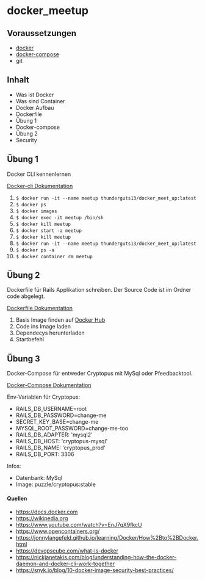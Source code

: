 # docker_meetup

## Voraussetzungen

* [docker](https://docs.docker.com/install/linux/docker-ce/ubuntu/)
* [docker-compose](https://docs.docker.com/compose/install/)
* git

## Inhalt
* Was ist Docker
* Was sind Container
* Docker Aufbau
* Dockerfile
* Übung 1
* Docker-compose
* Übung 2
* Security

## Übung 1

Docker CLI kennenlernen

[Docker-cli Dokumentation](https://docs.docker.com/engine/reference/commandline/cli/)

1. ``` $ docker run -it --name meetup thunderguts13/docker_meet_up:latest ```
1. ``` $ docker ps ```
1. ``` $ docker images ```
1. ``` $ docker exec -it meetup /bin/sh ```
1. ``` $ docker kill meetup ```
1. ``` $ docker start -a meetup ```
1. ``` $ docker kill meetup ```
1. ``` $ docker run -it --name meetup thunderguts13/docker_meet_up:latest ```
1. ``` $ docker ps -a ```
1. ``` $ docker container rm meetup ```

## Übung 2

Dockerfile für Rails Applikation schreiben. Der Source Code ist im Ordner code abgelegt.

[Dockerfile Dokumentation](https://docs.docker.com/engine/reference/builder/)

1. Basis Image finden auf [Docker Hub](https://hub.docker.com/)
1. Code ins Image laden
1. Dependecys herunterladen
1. Startbefehl

## Übung 3

Docker-Compose für entweder Cryptopus mit MySql oder Pfeedbacktool.

[Docker-Compose Dokumentation](https://docs.docker.com/compose/compose-file/)

Env-Variablen für Cryptopus:

* RAILS_DB_USERNAME=root
* RAILS_DB_PASSWORD=change-me
* SECRET_KEY_BASE=change-me
* MYSQL_ROOT_PASSWORD=change-me-too
* RAILS_DB_ADAPTER: 'mysql2'
* RAILS_DB_HOST: 'cryptopus-mysql'
* RAILS_DB_NAME: 'cryptopus_prod'
* RAILS_DB_PORT: 3306

Infos:

* Datenbank: MySql
* Image: puzzle/cryptopus:stable

#### Quellen

* https://docs.docker.com
* https://wikipedia.org
* https://www.youtube.com/watch?v=EnJ7qX9fkcU
* https://www.opencontainers.org/
* https://jonnylangefeld.github.io/learning/Docker/How%2Bto%2BDocker.html
* https://devopscube.com/what-is-docker
* https://nickjanetakis.com/blog/understanding-how-the-docker-daemon-and-docker-cli-work-together
* https://snyk.io/blog/10-docker-image-security-best-practices/
